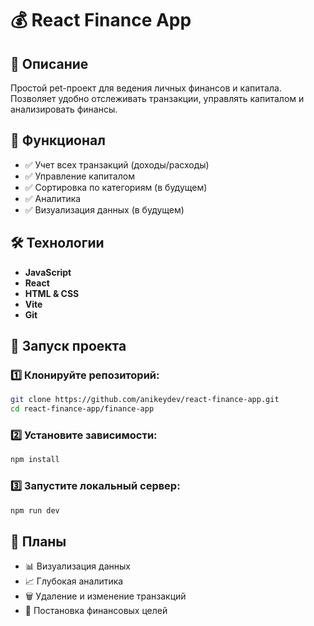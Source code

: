 # 💰 React Finance App

## 📌 Описание

Простой pet-проект для ведения личных финансов и капитала. Позволяет удобно отслеживать транзакции, управлять капиталом и анализировать финансы.

## 🎯 Функционал

- ✅ Учет всех транзакций (доходы/расходы)
- ✅ Управление капиталом
- ✅ Сортировка по категориям (в будущем)
- ✅ Аналитика
- ✅ Визуализация данных (в будущем)

## 🛠️ Технологии

- **JavaScript**
- **React**
- **HTML & CSS**
- **Vite**
- **Git**

## 🚀 Запуск проекта

### 1️⃣ Клонируйте репозиторий:

```bash
git clone https://github.com/anikeydev/react-finance-app.git
cd react-finance-app/finance-app
```

### 2️⃣ Установите зависимости:

```bash
npm install
```

### 3️⃣ Запустите локальный сервер:

```bash
npm run dev
```

## 📌 Планы

- 📊 Визуализация данных
- 📈 Глубокая аналитика
- 🗑️ Удаление и изменение транзакций
- 🎯 Постановка финансовых целей
